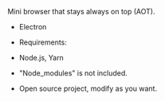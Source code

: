 Mini browser that stays always on top (AOT).

* Electron

* Requirements:
* Node.js, Yarn

* "Node_modules" is not included.

* Open source project, modify as you want. 
